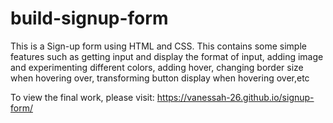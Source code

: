 # build-signup-form
This is a Sign-up form using HTML and CSS. This contains some simple features such as getting input and display the format of input, adding image and experimenting different colors, adding hover, changing border size when hovering over, transforming button display when hovering over,etc

To view the final work, please visit: https://vanessah-26.github.io/signup-form/ 
